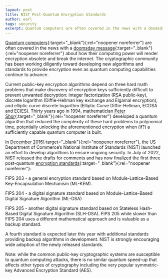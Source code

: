 ```yaml
---
layout: post
title: NIST Post-Quantum Encryption Standards
author: earl
tags: security
excerpt: Quantum computers are often covered in the news with a doomsday message about how their computing power will render encryption obsolete and break the internet. The cryptographic community has been working diligently toward developing new algorithms and standards to provide encryption even as quantum computing capabilities continue to advance.
---
```

[Quantum computers](https://en.wikipedia.org/wiki/Quantum_computing){:target="_blank"}{:rel="noopener noreferrer"} are often covered in the news with a [doomsday message](https://www.scientificamerican.com/article/tomorrows-quantum-computers-threaten-todays-secrets-heres-how-to-protect-them-2/){:target="_blank"}{:rel="noopener noreferrer"} about how their computing power will render encryption obsolete and break the internet. The cryptographic community has been working diligently toward developing new algorithms and standards to provide encryption even as quantum computing capabilities continue to advance.

Current public-key encryption algorithms depend on three hard math problems that make discovery of encryption keys sufficiently difficult to prevent unwanted decryption: integer factorization (RSA public-key), discrete logarithm (Diffie-Hellman key exchange and Elgamal encryption), and elliptic curve discrete logarithm (Elliptic Curve Diffie-Hellman, ECDSA and ECIES). Thirty years ago in 1994, mathematician [Peter Shor](https://en.wikipedia.org/wiki/Peter_Shor){:target="_blank"}{:rel="noopener noreferrer"} developed a quantum algorithm that reduced the complexity of these hard problems to polynomial time, potentially unlocking the aforementioned encryption when (if?) a sufficiently capable quantum computer is built.

In [December 2016](https://www.nist.gov/news-events/news/2016/12/nist-asks-public-help-future-proof-electronic-information){:target="_blank"}{:rel="noopener noreferrer"}, the US Department of Commerce’s National Institute of Standards (NIST) launched an effort to develop algorithms to ensure ongoing security. In July of 2022, NIST released the drafts for comments and has now finalized the first three post-quantum [encryption standards](https://www.nist.gov/news-events/news/2024/08/nist-releases-first-3-finalized-post-quantum-encryption-standards){:target="_blank"}{:rel="noopener noreferrer"}:

FIPS 203 - a general encryption standard based on Module-Lattice-Based Key-Encapsulation Mechanism (ML-KEM).

FIPS 204 - a digital signature standard based on Module-Lattice-Based Digital Signature Algorithm (ML-DSA)

FIPS 205 - another digital signature standard based on Stateless Hash-Based Digital Signature Algorithm (SLH-DSA). FIPS 205 while slower than FIPS 204 uses a different mathematical approach and is valuable as a backup standard.

A fourth standard is expected later this year with additional standards providing backup algorithms in development. NIST is strongly encouraging wide adoption of the newly released standards.

Note: while the common public-key cryptographic systems are susceptible to quantum computing attacks, there is no similar quantum speed-up that affects other types of cryptography including the very popular symmetric-key Advanced Encryption Standard (AES).
